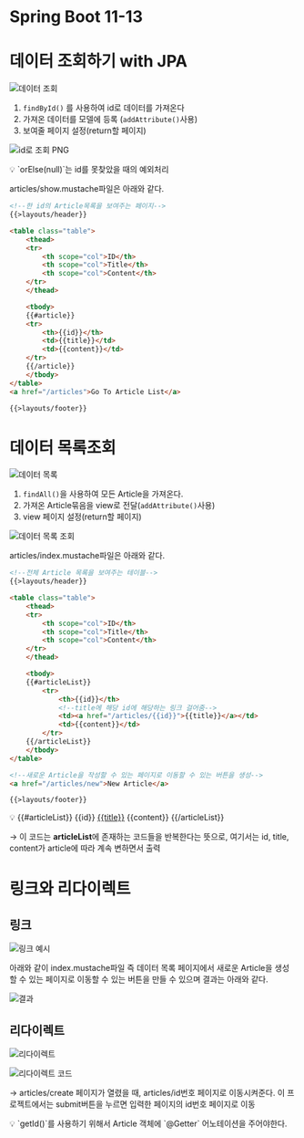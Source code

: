 # Spring Boot 11-13

# 데이터 조회하기 with JPA

![데이터 조회](https://user-images.githubusercontent.com/77094833/148404980-d7aa593c-75cb-40ac-98f8-926538028442.PNG)

1. `findById()` 를 사용하여 id로 데이터를 가져온다
2. 가져온 데이터를 모델에 등록 (`addAttribute()`사용)
3. 보여줄 페이지 설정(return할 페이지)

![id로 조회 PNG](https://user-images.githubusercontent.com/77094833/148405484-42d2e28f-3d54-4e6c-854b-c88cf39ac7f9.png)

<aside>
💡 `orElse(null)`는 id를 못찾았을 때의 예외처리

</aside>

articles/show.mustache파일은 아래와 같다.

```html
<!--한 id의 Article목록을 보여주는 페이지-->
{{>layouts/header}}

<table class="table">
    <thead>
    <tr>
        <th scope="col">ID</th>
        <th scope="col">Title</th>
        <th scope="col">Content</th>
    </tr>
    </thead>

    <tbody>
    {{#article}}
    <tr>
        <th>{{id}}</th>
        <td>{{title}}</td>
        <td>{{content}}</td>
    </tr>
    {{/article}}
    </tbody>
</table>
<a href="/articles">Go To Article List</a>

{{>layouts/footer}}
```

# 데이터 목록조회

![데이터 목록](https://user-images.githubusercontent.com/77094833/148405038-95e029d5-2f5f-4ff2-b37b-9a97ab629e47.PNG)

1. `findAll()`을 사용하여 모든 Article을 가져온다.
2. 가져온 Article묶음을 view로 전달(`addAttribute()`사용)
3. view 페이지 설정(return할 페이지)

![데이터 목록 조회](https://user-images.githubusercontent.com/77094833/148405086-79f7fc03-b3fa-4230-9f81-9bbff067e500.PNG)

articles/index.mustache파일은 아래와 같다.

```html
<!--전체 Article 목록을 보여주는 테이블-->
{{>layouts/header}}

<table class="table">
    <thead>
    <tr>
        <th scope="col">ID</th>
        <th scope="col">Title</th>
        <th scope="col">Content</th>
    </tr>
    </thead>

    <tbody>
    {{#articleList}}
        <tr>
            <th>{{id}}</th>
            <!--title에 해당 id에 해당하는 링크 걸어줌-->
            <td><a href="/articles/{{id}}">{{title}}</a></td>
            <td>{{content}}</td>
        </tr>
    {{/articleList}}
    </tbody>
</table>

<!--새로운 Article을 작성할 수 있는 페이지로 이동할 수 있는 버튼을 생성-->
<a href="/articles/new">New Article</a>

{{>layouts/footer}}
```

<aside>
💡 {{#articleList}}
        <tr>
            <th>{{id}}</th>
            <!--title에 해당 id에 해당하는 링크 걸어줌-->
            <td><a href="/articles/{{id}}">{{title}}</a></td>
            <td>{{content}}</td>
        </tr>
    {{/articleList}}

→ 이 코드는 **articleList**에 존재하는 코드들을 반복한다는 뜻으로, 여기서는  id, title, content가 article에 따라 계속 변하면서 출력 

</aside>

# 링크와 리다이렉트

## 링크

![링크 예시](https://user-images.githubusercontent.com/77094833/148405135-9ea85664-50aa-4719-b57d-5615d92e74b1.PNG)


아래와 같이 index.mustache파일 즉 데이터 목록 페이지에서 새로운 Article을 생성할 수 있는 페이지로 이동할 수 있는 버튼을 만들 수 있으며 결과는 아래와 같다.

![결과](https://user-images.githubusercontent.com/77094833/148405157-787d686e-2340-495c-8458-fcbf1ffd435c.PNG)

## 리다이렉트

![리다이렉트](https://user-images.githubusercontent.com/77094833/148405183-676baf63-d814-4cf1-b23f-7202f891b83b.PNG)

![리다이렉트 코드](https://user-images.githubusercontent.com/77094833/148405205-d1903161-8dcb-4a42-ade0-b8a9c92100a7.PNG)

→ articles/create 페이지가 열렸을 때, articles/id번호 페이지로 이동시켜준다. 이 프로젝트에서는 submit버튼을 누르면 입력한 페이지의 id번호 페이지로 이동

<aside>
💡 `getId()`를 사용하기 위해서 Article 객체에 `@Getter` 어노테이션을 주어야한다.

</aside>
